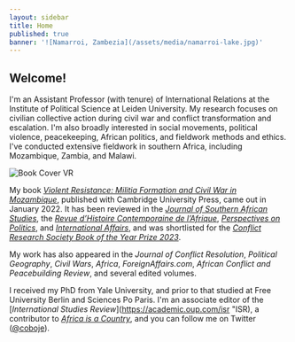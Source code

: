 ```yaml
---
layout: sidebar
title: Home
published: true
banner: '![Namarroi, Zambezia](/assets/media/namarroi-lake.jpg)'
---
```


## Welcome!

I'm an Assistant Professor (with tenure) of International Relations at the Institute of Political Science at Leiden University. My research focuses on civilian collective action during civil war and conflict transformation and escalation. I'm also broadly interested in social movements, political violence, peacekeeping, African politics, and fieldwork methods and ethics. I've conducted extensive fieldwork in southern Africa, including Mozambique, Zambia, and Malawi. 

![Book Cover VR](https://user-images.githubusercontent.com/93205767/139036821-372fc13e-d151-4ebd-848e-ad033a3e5c15.jpg)     

My book [_Violent Resistance: Militia Formation and Civil War in Mozambique_](https://www.cambridge.org/core/books/violent-resistance/9F6785EA6663B77BAA90E8A5FDAC5323 "Violent Resistance"), published with Cambridge University Press, came out in January 2022. It has been reviewed in the [_Journal of Southern African Studies_](https://www.tandfonline.com/doi/full/10.1080/03057070.2022.2083859), the [_Revue d’Histoire Contemporaine de l’Afrique_](https://oap.unige.ch/journals/rhca/article/view/crcahen), [_Perspectives on Politics_](https://doi.org/10.1017/S1537592722003693), and [_International Affairs_](https://doi.org/10.1093/ia/iiad129), and was shortlisted for the [_Conflict Research Society Book of the Year Prize 2023_](https://twitter.com/AllardDuursma/status/1622268998552375300?s=20&t=LGNMepbmo89pX0L-Ypu2Mw "Tweet Shortlist CRS Book Prize").      

My work has also appeared in the _Journal of Conflict Resolution_, _Political Geography_, _Civil Wars_, _Africa_, _ForeignAffairs.com_, _African Conflict and Peacebuilding Review_, and several edited volumes.    

I received my PhD from Yale University, and prior to that studied at Free University Berlin and Sciences Po Paris. I'm an associate editor of the [_International Studies Review_](https://academic.oup.com/isr "ISR), a contributor to [_Africa is a Country_](http://africasacountry.com/ "Africa is a Country"), and you can follow me on Twitter ([@coboje](https://twitter.com/coboje)).
